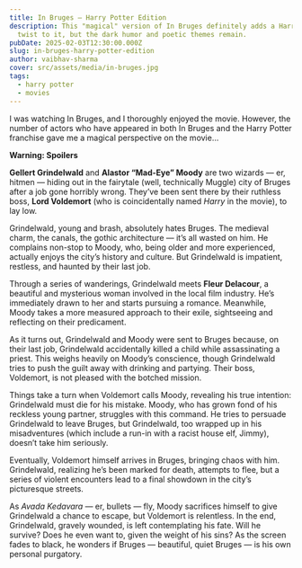 ```yaml
---
title: In Bruges — Harry Potter Edition
description: This "magical" version of In Bruges definitely adds a Harry Potter
  twist to it, but the dark humor and poetic themes remain.
pubDate: 2025-02-03T12:30:00.000Z
slug: in-bruges-harry-potter-edition
author: vaibhav-sharma
cover: src/assets/media/in-bruges.jpg
tags:
  - harry potter
  - movies
---
```

I was watching In Bruges, and I thoroughly enjoyed the movie. However, the number of actors who have appeared in both In Bruges and the Harry Potter franchise gave me a magical perspective on the movie...

**Warning: Spoilers**

**Gellert Grindelwald** and **Alastor “Mad-Eye” Moody** are two wizards — er, hitmen — hiding out in the fairytale (well, technically Muggle) city of Bruges after a job gone horribly wrong. They’ve been sent there by their ruthless boss, **Lord Voldemort** (who is coincidentally named *Harry* in the movie), to lay low.

Grindelwald, young and brash, absolutely hates Bruges. The medieval charm, the canals, the gothic architecture — it’s all wasted on him. He complains non-stop to Moody, who, being older and more experienced, actually enjoys the city’s history and culture. But Grindelwald is impatient, restless, and haunted by their last job.

Through a series of wanderings, Grindelwald meets **Fleur Delacour**, a beautiful and mysterious woman involved in the local film industry. He’s immediately drawn to her and starts pursuing a romance. Meanwhile, Moody takes a more measured approach to their exile, sightseeing and reflecting on their predicament.

As it turns out, Grindelwald and Moody were sent to Bruges because, on their last job, Grindelwald accidentally killed a child while assassinating a priest. This weighs heavily on Moody’s conscience, though Grindelwald tries to push the guilt away with drinking and partying. Their boss, Voldemort, is not pleased with the botched mission.

Things take a turn when Voldemort calls Moody, revealing his true intention: Grindelwald must die for his mistake. Moody, who has grown fond of his reckless young partner, struggles with this command. He tries to persuade Grindelwald to leave Bruges, but Grindelwald, too wrapped up in his misadventures (which include a run-in with a racist house elf, Jimmy), doesn’t take him seriously.

Eventually, Voldemort himself arrives in Bruges, bringing chaos with him. Grindelwald, realizing he’s been marked for death, attempts to flee, but a series of violent encounters lead to a final showdown in the city’s picturesque streets.

As *Avada Kedavara* — er, bullets — fly, Moody sacrifices himself to give Grindelwald a chance to escape, but Voldemort is relentless. In the end, Grindelwald, gravely wounded, is left contemplating his fate. Will he survive? Does he even want to, given the weight of his sins? As the screen fades to black, he wonders if Bruges — beautiful, quiet Bruges — is his own personal purgatory.
